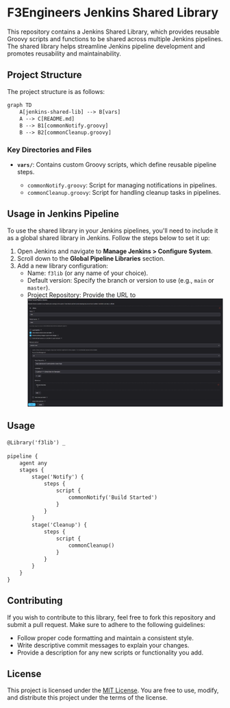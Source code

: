 # F3Engineers Jenkins Shared Library

This repository contains a Jenkins Shared Library, which provides reusable Groovy scripts and functions to be shared across multiple Jenkins pipelines. The shared library helps streamline Jenkins pipeline development and promotes reusability and maintainability.

## Project Structure

The project structure is as follows:

```mermaid
graph TD
    A[jenkins-shared-lib] --> B[vars]
    A --> C[README.md]
    B --> B1[commonNotify.groovy]
    B --> B2[commonCleanup.groovy]
```
### Key Directories and Files

- **`vars/`**:
  Contains custom Groovy scripts, which define reusable pipeline steps.

    - `commonNotify.groovy`: Script for managing notifications in pipelines.
    - `commonCleanup.groovy`: Script for handling cleanup tasks in pipelines.

## Usage in Jenkins Pipeline

To use the shared library in your Jenkins pipelines, you'll need to include it as a global shared library in Jenkins. Follow the steps below to set it up:

1. Open Jenkins and navigate to **Manage Jenkins > Configure System**.
2. Scroll down to the **Global Pipeline Libraries** section.
3. Add a new library configuration:
    - Name: `f3lib` (or any name of your choice).
    - Default version: Specify the branch or version to use (e.g., `main` or `master`).
    - Project Repository: Provide the URL to
![img.png](shared_library_settings.png)

## Usage

```grooy
@Library('f3lib') _

pipeline {
    agent any 
    stages { 
        stage('Notify') {
            steps { 
                script { 
                    commonNotify('Build Started')
                }
            }
        }
        stage('Cleanup') {
            steps {
                script { 
                    commonCleanup()
                }
            }
        }
    }
}
```

## Contributing

If you wish to contribute to this library, feel free to fork this repository and submit a pull request. Make sure to adhere to the following guidelines:

- Follow proper code formatting and maintain a consistent style.
- Write descriptive commit messages to explain your changes.
- Provide a description for any new scripts or functionality you add.

## License

This project is licensed under the [MIT License](https://opensource.org/licenses/MIT). You are free to use, modify, and distribute this project under the terms of the license.
